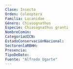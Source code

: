 ```yaml
---
Clase: Insecta
Orden: Coleoptera
Familia: Lucanidae
Género: Chiasognathus
Especie: Chiasognathus granti
NombreComún: 
CategoríaUICN: 
EstadoConservaciónNacional: 
SectorenlaRBHH: 
Presencia: 
TipoDeDato: 
Fuente: "Alfredo Ugarte"
---
```

